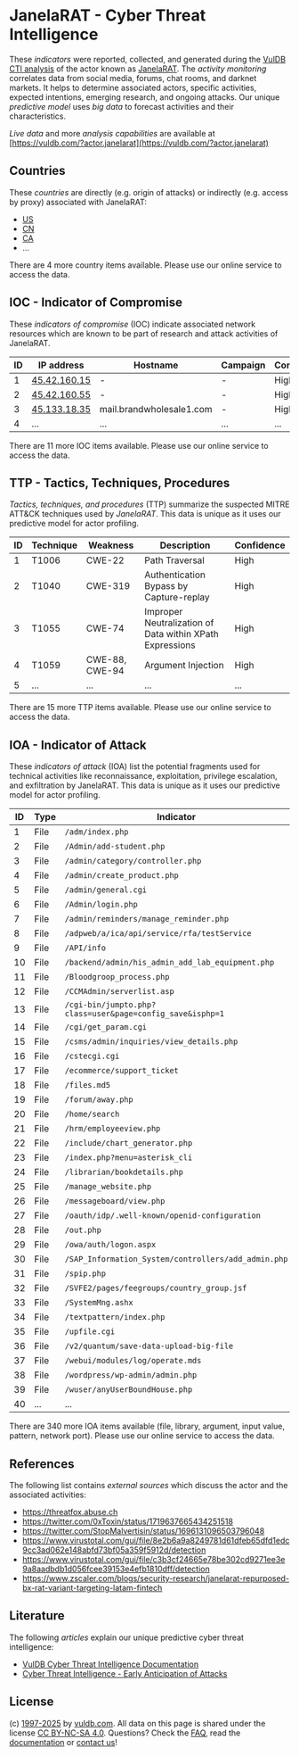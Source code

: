 # JanelaRAT - Cyber Threat Intelligence

These _indicators_ were reported, collected, and generated during the [VulDB CTI analysis](https://vuldb.com/?kb.cti) of the actor known as [JanelaRAT](https://vuldb.com/?actor.janelarat). The _activity monitoring_ correlates data from social media, forums, chat rooms, and darknet markets. It helps to determine associated actors, specific activities, expected intentions, emerging research, and ongoing attacks. Our unique _predictive model_ uses _big data_ to forecast activities and their characteristics.

_Live data_ and more _analysis capabilities_ are available at [https://vuldb.com/?actor.janelarat](https://vuldb.com/?actor.janelarat)

## Countries

These _countries_ are directly (e.g. origin of attacks) or indirectly (e.g. access by proxy) associated with JanelaRAT:

* [US](https://vuldb.com/?country.us)
* [CN](https://vuldb.com/?country.cn)
* [CA](https://vuldb.com/?country.ca)
* ...

There are 4 more country items available. Please use our online service to access the data.

## IOC - Indicator of Compromise

These _indicators of compromise_ (IOC) indicate associated network resources which are known to be part of research and attack activities of JanelaRAT.

ID | IP address | Hostname | Campaign | Confidence
-- | ---------- | -------- | -------- | ----------
1 | [45.42.160.15](https://vuldb.com/?ip.45.42.160.15) | - | - | High
2 | [45.42.160.55](https://vuldb.com/?ip.45.42.160.55) | - | - | High
3 | [45.133.18.35](https://vuldb.com/?ip.45.133.18.35) | mail.brandwholesale1.com | - | High
4 | ... | ... | ... | ...

There are 11 more IOC items available. Please use our online service to access the data.

## TTP - Tactics, Techniques, Procedures

_Tactics, techniques, and procedures_ (TTP) summarize the suspected MITRE ATT&CK techniques used by _JanelaRAT_. This data is unique as it uses our predictive model for actor profiling.

ID | Technique | Weakness | Description | Confidence
-- | --------- | -------- | ----------- | ----------
1 | T1006 | CWE-22 | Path Traversal | High
2 | T1040 | CWE-319 | Authentication Bypass by Capture-replay | High
3 | T1055 | CWE-74 | Improper Neutralization of Data within XPath Expressions | High
4 | T1059 | CWE-88, CWE-94 | Argument Injection | High
5 | ... | ... | ... | ...

There are 15 more TTP items available. Please use our online service to access the data.

## IOA - Indicator of Attack

These _indicators of attack_ (IOA) list the potential fragments used for technical activities like reconnaissance, exploitation, privilege escalation, and exfiltration by JanelaRAT. This data is unique as it uses our predictive model for actor profiling.

ID | Type | Indicator | Confidence
-- | ---- | --------- | ----------
1 | File | `/adm/index.php` | High
2 | File | `/Admin/add-student.php` | High
3 | File | `/admin/category/controller.php` | High
4 | File | `/admin/create_product.php` | High
5 | File | `/admin/general.cgi` | High
6 | File | `/Admin/login.php` | High
7 | File | `/admin/reminders/manage_reminder.php` | High
8 | File | `/adpweb/a/ica/api/service/rfa/testService` | High
9 | File | `/API/info` | Medium
10 | File | `/backend/admin/his_admin_add_lab_equipment.php` | High
11 | File | `/Bloodgroop_process.php` | High
12 | File | `/CCMAdmin/serverlist.asp` | High
13 | File | `/cgi-bin/jumpto.php?class=user&page=config_save&isphp=1` | High
14 | File | `/cgi/get_param.cgi` | High
15 | File | `/csms/admin/inquiries/view_details.php` | High
16 | File | `/cstecgi.cgi` | Medium
17 | File | `/ecommerce/support_ticket` | High
18 | File | `/files.md5` | Medium
19 | File | `/forum/away.php` | High
20 | File | `/home/search` | Medium
21 | File | `/hrm/employeeview.php` | High
22 | File | `/include/chart_generator.php` | High
23 | File | `/index.php?menu=asterisk_cli` | High
24 | File | `/librarian/bookdetails.php` | High
25 | File | `/manage_website.php` | High
26 | File | `/messageboard/view.php` | High
27 | File | `/oauth/idp/.well-known/openid-configuration` | High
28 | File | `/out.php` | Medium
29 | File | `/owa/auth/logon.aspx` | High
30 | File | `/SAP_Information_System/controllers/add_admin.php` | High
31 | File | `/spip.php` | Medium
32 | File | `/SVFE2/pages/feegroups/country_group.jsf` | High
33 | File | `/SystemMng.ashx` | High
34 | File | `/textpattern/index.php` | High
35 | File | `/upfile.cgi` | Medium
36 | File | `/v2/quantum/save-data-upload-big-file` | High
37 | File | `/webui/modules/log/operate.mds` | High
38 | File | `/wordpress/wp-admin/admin.php` | High
39 | File | `/wuser/anyUserBoundHouse.php` | High
40 | ... | ... | ...

There are 340 more IOA items available (file, library, argument, input value, pattern, network port). Please use our online service to access the data.

## References

The following list contains _external sources_ which discuss the actor and the associated activities:

* https://threatfox.abuse.ch
* https://twitter.com/0xToxin/status/1719637665434251518
* https://twitter.com/StopMalvertisin/status/1696131096503796048
* https://www.virustotal.com/gui/file/8e2b6a9a8249781d61dfeb65dfd1edc9cc3ad062e148abfd73bf05a359f5912d/detection
* https://www.virustotal.com/gui/file/c3b3cf24665e78be302cd9271ee3e9a8aadbdb1d056fcee39153e4efb1810dff/detection
* https://www.zscaler.com/blogs/security-research/janelarat-repurposed-bx-rat-variant-targeting-latam-fintech

## Literature

The following _articles_ explain our unique predictive cyber threat intelligence:

* [VulDB Cyber Threat Intelligence Documentation](https://vuldb.com/?kb.cti)
* [Cyber Threat Intelligence - Early Anticipation of Attacks](https://www.scip.ch/en/?labs.20201022)

## License

(c) [1997-2025](https://vuldb.com/?kb.changelog) by [vuldb.com](https://vuldb.com/?kb.about). All data on this page is shared under the license [CC BY-NC-SA 4.0](https://creativecommons.org/licenses/by-nc-sa/4.0/). Questions? Check the [FAQ](https://vuldb.com/?kb.faq), read the [documentation](https://vuldb.com/?kb) or [contact us](https://vuldb.com/?contact)!
